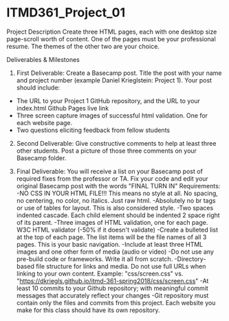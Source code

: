 # ITMD361_Project_01
Project Description Create three HTML pages, each with one desktop size page-scroll worth of content. One of the pages must be your professional resume. The themes of the other two are your choice.  

Deliverables &amp; Milestones 

1. First Deliverable: Create a Basecamp post. Title the post with your name and project number (example Daniel Krieglstein: Project 1). Your post should include: 
  + The URL to your Project 1 GitHub repository, and the URL to your index.html Github Pages live link 
  + Three screen capture images of successful html validation. One for each website page. 
  + Two questions eliciting feedback from fellow students 

2. Second Deliverable: Give constructive comments to help at least three other students. Post a picture of those three comments on your Basecamp folder. 

3. Final Deliverable: You will receive a list on your Basecamp post of required fixes from the professor or TA. Fix your code and edit your original Basecamp post with the words "FINAL TURN IN" 
Requirements:
-NO CSS IN YOUR HTML FILE!!! This means no style at all. No spacing, no centering, no color, no italics. Just raw html. 
-Absolutely no br tags or use of tables for layout. This is also considered style. 
-Two spaces indented cascade. Each child element should be indented 2 space right of its parent. 
-Three images of HTML validation, one for each page. W3C HTML validator (-50% if it doesn't validate) 
-Create a bulleted list at the top of each page. The list items will be the file names of all 3 pages. This is your basic navigation. 
-Include at least three HTML images and one other form of media (audio or video) 
-Do not use any pre-build code or frameworks. Write it all from scratch. 
-Directory-based file structure for links and media. Do not use full URLs when linking to your own content. Example: "css/screen.css" vs. "https://dkriegls.github.io/itmd-361-spring2018/css/screen.css" 
-At least 10 commits to your Github repository; with meaningful commit messages that accurately reflect your changes 
-Git repository must contain only the files and commits from this project. Each website you make for this class should have its own repository.
